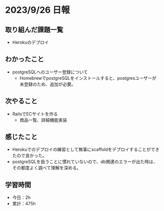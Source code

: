 # 2023/9/26 日報
## 取り組んだ課題一覧
- Herokuのデプロイ

## わかったこと
- postgreSQLへのユーザー登録について
  - HomebrewでpostgreSQLをインストールすると、postgresユーザーが未登録のため、追加が必要。

## 次やること
- RailsでECサイトを作る
  - 商品一覧、詳細機能実装

## 感じたこと
- Herokuでのデプロイの練習として無事にscaffoldをデプロイすることができたので良かった。
- postgreSQLを扱うことに慣れていないので、db関連のエラーが出た時は、その都度よく調べて理解を深める。

## 学習時間
- 今日：2h
- 累計：475h
